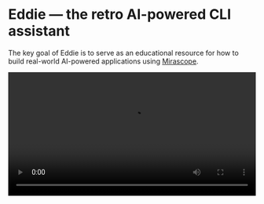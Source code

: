 # Eddie — the retro AI-powered CLI assistant

The key goal of Eddie is to serve as an educational resource for how to build real-world AI-powered applications using [Mirascope](https://github.com/Mirascope/mirascope).

<video src='./walkthroughs/images/eddie-textual-app.mp4' width='100%' />

As we implement new features, we'll release detailed written walkthroughs to give you an inside look at the development process. By following along, you'll learn practical techniques and best practices for building your own AI-powered applications.

Here's what makes Eddie unique as a learning resource:

> [!NOTE]
> Eddie currently runs using OpenAI models; however, we want everything to run locally and are working on figuring out how to match the functional calling capabilities (namely streaming tools) in order to support a fully local and open-source Eddie.

1. Everything we use to build Eddie _will be_ open-source (see above note). This way everyone can follow along and experiment themselves super easily. Who doesn't want a personal AI at home they can run on their laptop?
2. We welcome and encourage external contributions. If there's an AI feature you'd like to see implemented in Eddie, you can submit a PR and even contribute to the accompanying educational content. Let's learn together!
3. Eddie has a fun personality (inspired by the character from The Hitchhiker's Guide to the Galaxy), and we've included an `eddie run` command that launches a retro-style Textual app. These creative touches make the learning process more engaging and memorable.

Your feedback and contributions will be invaluable in shaping Eddie into a comprehensive resource for learning to build with AI.

So dive in, check out the code, and let us know what you think!

Happy building!

## Installation

If you just want to play around with Eddie, simply install and run him:

```shell
pip install eddie-cli
eddie run
```

While we work on getting everything local, you'll also need to set your OpenAI API key for things to work:

```shell
# Set key
echo "export OPENAI_API_KEY='yourkey'" >> ~/.zshrc

# Reset shell
source ~/.zshrc

# Confirm things are all set
echo $OPENAI_API_KEY
```

## Commands

Eddie currently supports the following commands:

- `eddie version`: outputs the current version of the installed package
- `eddie chat`: multi-turn chat with Eddie directly in the command line
- `eddie run`: runs the Textual application for Eddie
- `eddie clear-memories`: clears Eddie's current memories of user information

> [!NOTE]
> The default model is `gpt-4o`.

## Walkthroughs

You can find the written walkthroughs in the [`walkthroughs`](./walkthroughs/) directory. We've labeled each walkthrough with the number corresponding to the order in which we've implemented things so it's easy to follow along.

## Roadmap

If there are any particular features or projects you would be interested in watching us build, let us know! In the meantime, this is what’s on our mind roughly:

- [X]  Basic chat with streaming
- [X]  Memories of user for personalization using tools
- [X]  Retro Textual CLI App (so Eddie looks like an on-board computer)
- [ ]  Match tool streaming functionality using local open-source LLM
- [ ]  RAG with Memory
- [ ]  Simple Gmail Tool-Use Agent
- [ ]  Researcher Agent
    - [ ]  Web Search Tools
    - [ ]  Web Scraping Tools
- [ ]  Technical Documentation Writer
- [ ]  Code Interpreter
- [ ]  Interpretable ML Data Scientist ([PyTorch Lattice](https://github.com/willbakst/pytorch-lattice) Bot)
- [ ]  API Documentation Assistant

## Versioning

Eddie uses [Semantic Versioning](https://semver.org/).

## License

This project is licensed under the terms of the [MIT License](https://github.com/Mirascope/eddie/blob/main/LICENSE).
